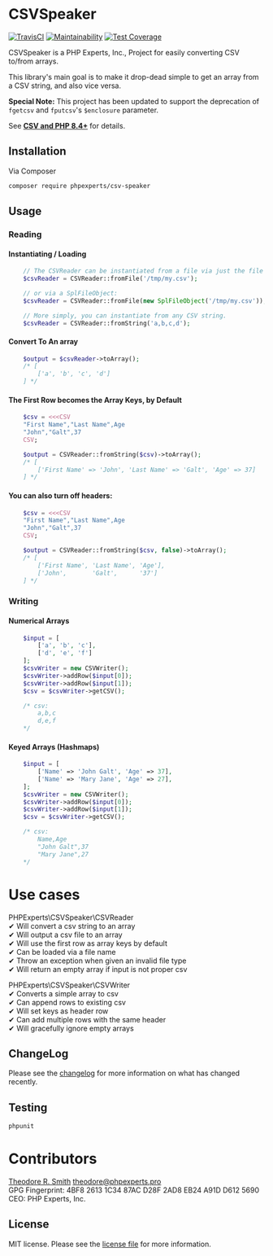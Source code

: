 # CSVSpeaker

[![TravisCI](https://travis-ci.org/phpexpertsinc/CSVSpeaker.svg?branch=master)](https://travis-ci.org/phpexpertsinc/CSVSpeaker)
[![Maintainability](https://api.codeclimate.com/v1/badges/78f849d7bdcca99eb720/maintainability)](https://codeclimate.com/github/phpexpertsinc/CSVSpeaker/maintainability)
[![Test Coverage](https://api.codeclimate.com/v1/badges/78f849d7bdcca99eb720/test_coverage)](https://codeclimate.com/github/phpexpertsinc/CSVSpeaker/test_coverage)

CSVSpeaker is a PHP Experts, Inc., Project for easily converting CSV to/from arrays.

This library's main goal is to make it drop-dead simple to get an array from a CSV string,
and also vice versa.

**Special Note:** This project has been updated to support the deprecation of 
`fgetcsv` and `fputcsv`'s `$enclosure` parameter.

See [**CSV and PHP 8.4+**](http://archive.today/2024.08.23-131404/https://nyamsprod.com/blog/csv-and-php8-4/)
for details.

## Installation

Via Composer

```bash
composer require phpexperts/csv-speaker
```

## Usage

### Reading

#### Instantiating / Loading
```php
    // The CSVReader can be instantiated from a file via just the file's filename:
    $csvReader = CSVReader::fromFile('/tmp/my.csv');

    // or via a SplFileObject:
    $csvReader = CSVReader::fromFile(new SplFileObject('/tmp/my.csv'));

    // More simply, you can instantiate from any CSV string.
    $csvReader = CSVReader::fromString('a,b,c,d');
```

#### Convert To An array
```php
    $output = $csvReader->toArray();
    /* [
        ['a', 'b', 'c', 'd']
    ] */
```

#### The First Row becomes the Array Keys, by Default
```php
    $csv = <<<CSV
    "First Name","Last Name",Age
    "John","Galt",37
    CSV;

    $output = CSVReader::fromString($csv)->toArray();
    /* [
        ['First Name' => 'John', 'Last Name' => 'Galt', 'Age' => 37]
    ] */
```

#### You can also turn off headers:
```php
    $csv = <<<CSV
    "First Name","Last Name",Age
    "John","Galt",37
    CSV;

    $output = CSVReader::fromString($csv, false)->toArray();
    /* [
        ['First Name', 'Last Name', 'Age'],
        ['John',       'Galt',      '37']
    ] */
```

### Writing

#### Numerical Arrays
```php
    $input = [
        ['a', 'b', 'c'],
        ['d', 'e', 'f']
    ];
    $csvWriter = new CSVWriter();
    $csvWriter->addRow($input[0]);
    $csvWriter->addRow($input[1]);
    $csv = $csvWriter->getCSV();

    /* csv:
        a,b,c
        d,e,f
    */
```

#### Keyed Arrays (Hashmaps)
```php
    $input = [
        ['Name' => 'John Galt', 'Age' => 37],
        ['Name' => 'Mary Jane', 'Age' => 27],
    ];
    $csvWriter = new CSVWriter();
    $csvWriter->addRow($input[0]);
    $csvWriter->addRow($input[1]);
    $csv = $csvWriter->getCSV();

    /* csv:
        Name,Age
        "John Galt",37
        "Mary Jane",27
    */
```

# Use cases

PHPExperts\CSVSpeaker\CSVReader  
 ✔ Will convert a csv string to an array  
 ✔ Will output a csv file to an array  
 ✔ Will use the first row as array keys by default  
 ✔ Can be loaded via a file name  
 ✔ Throw an exception when given an invalid file type  
 ✔ Will return an empty array if input is not proper csv  

PHPExperts\CSVSpeaker\CSVWriter  
 ✔ Converts a simple array to csv  
 ✔ Can append rows to existing csv  
 ✔ Will set keys as header row  
 ✔ Can add multiple rows with the same header  
 ✔ Will gracefully ignore empty arrays


## ChangeLog

Please see the [changelog](CHANGELOG.md) for more information on what has changed recently.

## Testing

```bash
phpunit
```

# Contributors

[Theodore R. Smith](https://www.phpexperts.pro/]) <theodore@phpexperts.pro>  
GPG Fingerprint: 4BF8 2613 1C34 87AC D28F  2AD8 EB24 A91D D612 5690  
CEO: PHP Experts, Inc.

## License

MIT license. Please see the [license file](LICENSE) for more information.

